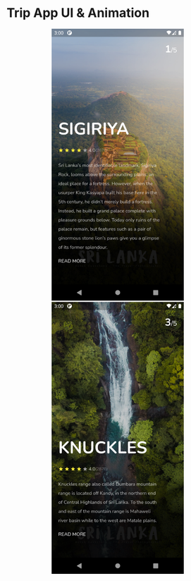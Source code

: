 # Trip App UI & Animation

<div align="center">
  <img src="screenshots/one.png" alt="first" width="300"/>
  <img src="screenshots/two.png" alt="two" width="300"/>
</div>
